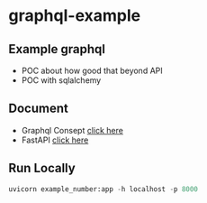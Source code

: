 # graphql-example

## Example graphql
 - POC about how good that beyond API
 - POC with sqlalchemy

## Document
 - Graphql Consept  [click here](https://graphql.com/learn/)
 - FastAPI [click here](https://fastapi.tiangolo.com/)

## Run Locally
```python
uvicorn example_number:app -h localhost -p 8000
```